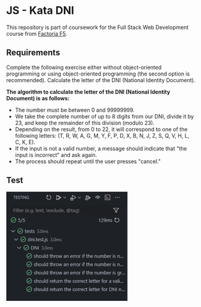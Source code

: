 # JS - Kata DNI

This repository is part of coursework for the Full Stack Web Development course from [Factoria F5](https://factoriaf5.org).

## Requirements

Complete the following exercise either without object-oriented programming or using object-oriented programming (the second option is recommended).
Calculate the letter of the DNI (National Identity Document).

**The algorithm to calculate the letter of the DNI (National Identity Document) is as follows:**

- The number must be between 0 and 99999999.
- We take the complete number of up to 8 digits from our DNI, divide it by 23, and keep the remainder of this division (modulo 23).
- Depending on the result, from 0 to 22, it will correspond to one of the following letters: (T, R, W, A, G, M, Y, F, P, D, X, B, N, J, Z, S, Q, V, H, L, C, K, E).
- If the input is not a valid number, a message should indicate that "the input is incorrect" and ask again.
- The process should repeat until the user presses "cancel."

## Test

![Tests](src/images/js-kata-dni.png)